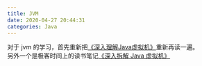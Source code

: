 ```yaml
---
title: JVM
date: 2020-04-27 20:44:31
categories: Java
---
```

对于 jvm 的学习，首先重新把[《深入理解Java虚拟机》](https://github.com/LayneHuang/ForEasyCode/blob/master/java/jvm/jvm_book.md)重新再读一遍。  
另外一个是极客时间上的读书笔记[《深入拆解 Java 虚拟机》](https://github.com/LayneHuang/ForEasyCode/blob/master/java/jvm/jvm_git_time.md)